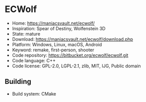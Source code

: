 # ECWolf

- Home: https://maniacsvault.net/ecwolf/
- Inspiration: Spear of Destiny, Wolfenstein 3D
- State: mature
- Download: https://maniacsvault.net/ecwolf/download.php
- Platform: Windows, Linux, macOS, Android
- Keyword: remake, first-person, shooter
- Code repository: https://bitbucket.org/ecwolf/ecwolf.git
- Code language: C++
- Code license: GPL-2.0, LGPL-2.1, zlib, MIT, IJG, Public domain

## Building

- Build system: CMake
